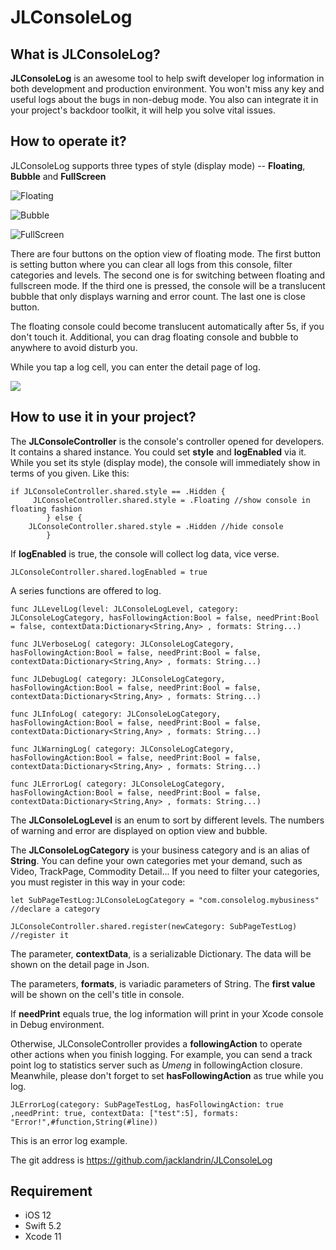 # JLConsoleLog

## What is JLConsoleLog?
**JLConsoleLog** is an awesome tool to help swift developer log information in both development and production environment. You won't miss any key and useful logs about the bugs in non-debug mode. You also can integrate it in your project's backdoor toolkit, it will help you solve vital issues.

## How to operate it?
JLConsoleLog supports three types of style (display mode) -- **Floating**, **Bubble** and **FullScreen**

![Floating](http://www.jacklandrin.com/wp-content/uploads/2020/04/IMG_4730.png)

![Bubble](http://www.jacklandrin.com/wp-content/uploads/2020/04/IMG_4733.png)

![FullScreen](http://www.jacklandrin.com/wp-content/uploads/2020/04/IMG_4731.png)

There are four buttons on the option view of floating mode. The first button is setting button where you can clear all logs from this console, filter categories and levels. The second one is for switching between floating and fullscreen mode. If the third one is pressed, the console will be a translucent bubble that only displays warning and error count. The last one is close button. 

The floating console could become translucent automatically after 5s, if you don't touch it. Additional, you can drag floating console and bubble to anywhere to avoid disturb you.

While you tap a log cell, you can enter the detail page of log. 

![](http://www.jacklandrin.com/wp-content/uploads/2020/04/IMG_4734.png)

## How to use it in your project?
The **JLConsoleController** is the console's controller opened for developers. It contains a shared instance. You could set **style** and **logEnabled** via it. While you set its style (display mode), the console will immediately show in terms of you given. Like this:
```
if JLConsoleController.shared.style == .Hidden {
     JLConsoleController.shared.style = .Floating //show console in floating fashion
        } else {
    JLConsoleController.shared.style = .Hidden //hide console
        }
```
If **logEnabled** is true, the console will collect log data, vice verse. 
```
JLConsoleController.shared.logEnabled = true
```

A series functions are offered to log. 
```
func JLLevelLog(level: JLConsoleLogLevel, category: JLConsoleLogCategory, hasFollowingAction:Bool = false, needPrint:Bool = false, contextData:Dictionary<String,Any> , formats: String...)

func JLVerboseLog( category: JLConsoleLogCategory, hasFollowingAction:Bool = false, needPrint:Bool = false, contextData:Dictionary<String,Any> , formats: String...) 

func JLDebugLog( category: JLConsoleLogCategory, hasFollowingAction:Bool = false, needPrint:Bool = false, contextData:Dictionary<String,Any> , formats: String...)

func JLInfoLog( category: JLConsoleLogCategory, hasFollowingAction:Bool = false, needPrint:Bool = false, contextData:Dictionary<String,Any> , formats: String...)

func JLWarningLog( category: JLConsoleLogCategory, hasFollowingAction:Bool = false, needPrint:Bool = false, contextData:Dictionary<String,Any> , formats: String...)

func JLErrorLog( category: JLConsoleLogCategory, hasFollowingAction:Bool = false, needPrint:Bool = false, contextData:Dictionary<String,Any> , formats: String...)
```

The **JLConsoleLogLevel** is an enum to sort by different levels. The numbers of warning and error are displayed on option view and bubble. 

The **JLConsoleLogCategory** is your business category and is an alias of **String**. You can define your own categories met your demand, such as Video, TrackPage, Commodity Detail... If you need to filter your categories, you must register in this way in your code:
```
let SubPageTestLog:JLConsoleLogCategory = "com.consolelog.mybusiness" //declare a category

JLConsoleController.shared.register(newCategory: SubPageTestLog) //register it
```

The parameter, **contextData**, is a serializable Dictionary. The data will be shown on the detail page in Json.

The parameters, **formats**, is variadic parameters of String. The **first value** will be shown on the cell's title in console.

If **needPrint** equals true, the log information will print in your Xcode console in Debug environment.

Otherwise, JLConsoleController provides a **followingAction** to operate other actions when you finish logging. For example, you can send a track point log to statistics server such as *Umeng* in followingAction closure. Meanwhile, please don't forget to set **hasFollowingAction** as true while you log.

```
JLErrorLog(category: SubPageTestLog, hasFollowingAction: true ,needPrint: true, contextData: ["test":5], formats: "Error!",#function,String(#line))
```
This is an error log example.

The git address is <https://github.com/jacklandrin/JLConsoleLog>
## Requirement
* iOS 12
* Swift 5.2
* Xcode 11